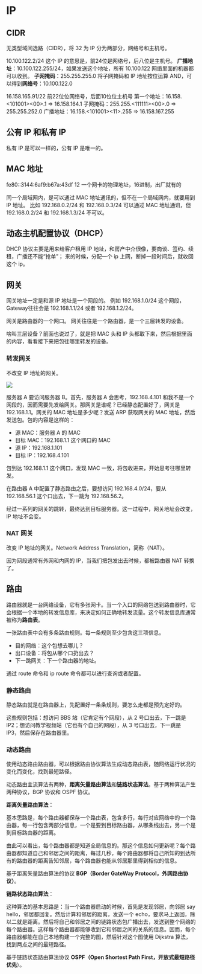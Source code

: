 # IP 

## CIDR

无类型域间选路（CIDR），将 32 为 IP 分为两部分，网络号和主机号。

10.100.122.2/24
这个 IP 的意思是，前24位是网络号，后八位是主机号。
**广播地址**：10.100.122.255/24，如果发送这个地址，所有 10.100.122 网络里面的机器都可以收到。
**子网掩码**：255.255.255.0
将子网掩码和 IP 地址按位运算 AND，可以得到**网络号**：10.100.122.0

16.158.165.91/22
前22位位网络号，后面10位位主机号
第一个地址：16.158.<101001><00>.1  => 16.158.164.1
子网掩码：255.255.<111111><00>.0  => 255.255.252.0
广播地址：16.158.<101001><11>.255  => 16.158.167.255

## 公有 IP 和私有 IP

私有 IP 是可以一样的，公有 IP 是唯一的。

## MAC 地址

fe80::3144:6af9:b67a:43df 12
一个网卡的物理地址，16进制，出厂就有的

同一个局域网内，是可以通过 MAC 地址通讯的，但不在一个局域网内，就要用到 IP 地址。
比如 192.168.0.2/24 和 192.168.0.3/24 可以通过 MAC 地址通讯，但192.168.0.2/24 和 192.168.1.3/24 不可以。

## 动态主机配置协议（DHCP）

DHCP 协议主要是用来给客户租用 IP 地址，和房产中介很像，要商谈、签约、续租，广播还不能“抢单”；
来的时候，分配一个 ip 上网，断掉一段时间后，就收回这个 ip。


## 网关

网关地址一定是和源 IP 地址是一个网段的。
例如 192.168.1.0/24 这个网段，Gateway往往会是 192.168.1.1/24 或者 192.168.1.2/24。

网关是路由器的一个网口。
网关往往是一个路由器，是一个三层转发的设备。

啥叫三层设备？前面也说过了，就是把 MAC 头和 IP 头都取下来，然后根据里面的内容，看看接下来把包往哪里转发的设备。

### 转发网关

不改变 IP 地址的网关。

![](leanote://file/getImage?fileId=5d6bcf97139a044ba2000000)

服务器 A 要访问服务器 B。首先，服务器 A 会思考，192.168.4.101 和我不是一个网段的，因而需要先发给网关。那网关是谁呢？已经静态配置好了，网关是 192.168.1.1。网关的 MAC 地址是多少呢？发送 ARP 获取网关的 MAC 地址，然后发送包。包的内容是这样的：

- 源 MAC：服务器 A 的 MAC
- 目标 MAC：192.168.1.1 这个网口的 MAC
- 源 IP：192.168.1.101
- 目标 IP：192.168.4.101

包到达 192.168.1.1 这个网口，发现 MAC 一致，将包收进来，开始思考往哪里转发。

在路由器 A 中配置了静态路由之后，要想访问 192.168.4.0/24，要从 192.168.56.1 这个口出去，下一跳为 192.168.56.2。

经过一系列的网关的跳转，最终达到目标服务器。这一过程中，网关地址会改变，IP 地址不会变。

### NAT 网关

改变 IP 地址的网关。Network Address Translation，简称（NAT）。

因为网段通常有外网和内网的 IP，当我们把包发出去时候，都被路由器 NAT 转换了。


## 路由

路由器就是一台网络设备，它有多张网卡。当一个入口的网络包送到路由器时，它会根据一个本地的转发信息库，来决定如何正确地转发流量。这个转发信息库通常被称为**路由表**。

一张路由表中会有多条路由规则。每一条规则至少包含这三项信息。

- 目的网络：这个包想去哪儿？
- 出口设备：将包从哪个口扔出去？
- 下一跳网关：下一个路由器的地址。

通过 route 命令和 ip route 命令都可以进行查询或者配置。

### 静态路由

静态路由就是在路由器上，先配置好一条条规则，要怎么走都是预先定好的。

这些规则包括：想访问 BBS 站（它肯定有个网段），从 2 号口出去，下一跳是 IP2；想访问教学视频站（它也有个自己的网段），从 3 号口出去，下一跳是 IP3，然后保存在路由器里。


### 动态路由

使用动态路由路由器，可以根据路由协议算法生成动态路由表，随网络运行状况的变化而变化，找到最短路径。

动态路由主流算法有两种，**距离矢量路由算法**和**链路状态算法**。基于两种算法产生两种协议，BGP 协议和 OSPF 协议。

**距离矢量路由算法**：

基本思路是，每个路由器都保存一个路由表，包含多行，每行对应网络中的一个路由器，每一行包含两部分信息，一个是要到目标路由器，从哪条线出去，另一个是到目标路由器的距离。

由此可以看出，每个路由器都是知道全局信息的。那这个信息如何更新呢？每个路由器都知道自己和邻居之间的距离，每过几秒，每个路由器都将自己所知的到达所有的路由器的距离告知邻居，每个路由器也能从邻居那里得到相似的信息。

基于距离矢量路由算法的协议 **BGP（Border GateWay Protocol，外网路由协议）**。

**链路状态路由算法**：

这种算法的基本思路是：当一个路由器启动的时候，首先是发现邻居，向邻居 say hello，邻居都回复。然后计算和邻居的距离，发送一个 echo，要求马上返回，除以二就是距离。然后将自己和邻居之间的链路状态包广播出去，发送到整个网络的每个路由器。这样每个路由器都能够收到它和邻居之间的关系的信息。因而，每个路由器都能在自己本地构建一个完整的图，然后针对这个图使用 Dijkstra 算法，找到两点之间的最短路径。

基于链路状态路由算法协议 **OSPF（Open Shortest Path First，开放式最短路径优先**）。